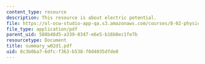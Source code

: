 ```yaml
---
content_type: resource
description: This resource is about electric potential.
file: https://ol-ocw-studio-app-qa.s3.amazonaws.com/courses/8-02-physics-ii-electricity-and-magnetism-spring-2007/8c3b0ba76dfcf363b538f0d4035dfde0_summary_w02d1.pdf
file_type: application/pdf
parent_uid: 588b48d5-a339-0347-e6e5-b16b0ec1fe7b
resourcetype: Document
title: summary_w02d1.pdf
uid: 8c3b0ba7-6dfc-f363-b538-f0d4035dfde0
---
```

